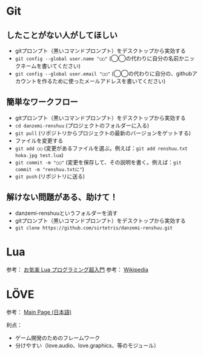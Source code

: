 # Git

## したことがない人がしてほしい

* gitプロンプト（黒いコマンドプロンプト）をデスクトップから実効する
* `git config --global user.name "◯◯"` (◯◯の代わりに自分の名前かニックネームを書いてください)
* `git config --global user.email "◯◯"` (◯◯の代わりに自分の、githubアカウントを作るために使ったメールアドレスを書いてください)

## 簡単なワークフロー

* gitプロンプト（黒いコマンドプロンプト）をデスクトップから実効する
* `cd danzemi-renshuu` (プロジェクトのフォルダーに入る)
* `git pull` (リポジトリからプロジェクトの最新のバージョンをゲットする)
* ファイルを変更する
* `git add ◯◯` (変更があるファイルを選ぶ。例えば：`git add renshuu.txt hoka.jpg test.lua`)
* `git commit -m "◯◯"` (変更を保存して、その説明を書く。例えば：`git commit -m "renshuu.txtに"`)
* `git push` (リポジトリに送る)

## 解けない問題がある、助けて！

* danzemi-renshuuというフォルダーを消す
* gitプロンプト（黒いコマンドプロンプト）をデスクトップから実効する
* `git clone https://github.com/sirtetris/danzemi-renshuu.git`

# Lua
参考： [お気楽 Lua プログラミング超入門](http://www.geocities.jp/m_hiroi/light/lua01.html)
参考： [Wikipedia](https://ja.wikipedia.org/wiki/Lua)

# LÖVE
参考： [Main Page (日本語)](https://love2d.org/wiki/Main_Page_%28%E6%97%A5%E6%9C%AC%E8%AA%9E%29)

利点：

* ゲーム開発のためのフレームワーク
* 分けやすい（love.audio、love.graphics、等のモジュール）
